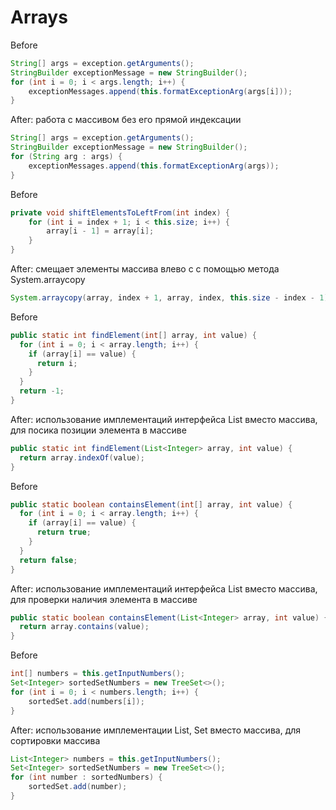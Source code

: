 # Arrays

Before
```java
String[] args = exception.getArguments();
StringBuilder exceptionMessage = new StringBuilder();
for (int i = 0; i < args.length; i++) {
    exceptionMessages.append(this.formatExceptionArg(args[i]));
}
```

After: работа с массивом без его прямой индексации
```java
String[] args = exception.getArguments();
StringBuilder exceptionMessage = new StringBuilder();
for (String arg : args) {
    exceptionMessages.append(this.formatExceptionArg(args));
}
```

Before
```java
private void shiftElementsToLeftFrom(int index) {
    for (int i = index + 1; i < this.size; i++) {
        array[i - 1] = array[i];
    }
}
```

After: смещает элементы массива влево c с помощью метода System.arraycopy
```java
System.arraycopy(array, index + 1, array, index, this.size - index - 1);
```

Before
```java
public static int findElement(int[] array, int value) {
  for (int i = 0; i < array.length; i++) {
    if (array[i] == value) {
      return i;
    }
  }
  return -1;
}
```

After: использование имплементаций интерфейса List вместо массива, для посика позиции элемента в массиве
```java
public static int findElement(List<Integer> array, int value) {
  return array.indexOf(value);
}
```

Before
```java
public static boolean containsElement(int[] array, int value) {
  for (int i = 0; i < array.length; i++) {
    if (array[i] == value) {
      return true;
    }
  }
  return false;
}
```

After: использование имплементаций интерфейса List вместо массива, для проверки наличия элемента в массиве
```java
public static boolean containsElement(List<Integer> array, int value) {
  return array.contains(value);
}
```

Before
```java
int[] numbers = this.getInputNumbers();
Set<Integer> sortedSetNumbers = new TreeSet<>();
for (int i = 0; i < numbers.length; i++) {
    sortedSet.add(numbers[i]);
}
```

After: использование имплементации List, Set вместо массива, для сортировки массива
```java
List<Integer> numbers = this.getInputNumbers();
Set<Integer> sortedSetNumbers = new TreeSet<>();
for (int number : sortedNumbers) {
    sortedSet.add(number);
}
```